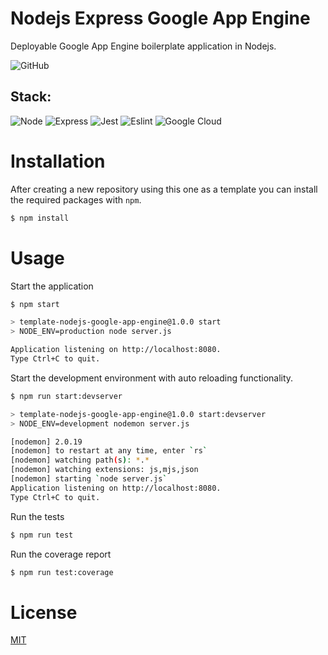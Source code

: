 # Nodejs Express Google App Engine
Deployable Google App Engine boilerplate application in Nodejs.

![GitHub](https://img.shields.io/github/license/s-dehaan/template-nodejs-google-app-engine?color=blue&style=for-the-badge)

## Stack:

![Node](https://img.shields.io/badge/Node.js-43853D?style=for-the-badge&logo=node.js&logoColor=white)
![Express](https://img.shields.io/badge/Express.js-404D59?style=for-the-badge)
![Jest](https://img.shields.io/badge/Jest-323330?style=for-the-badge&logo=Jest&logoColor=white)
![Eslint](https://img.shields.io/badge/eslint-3A33D1?style=for-the-badge&logo=eslint&logoColor=white)
![Google Cloud](https://img.shields.io/badge/Google_Cloud-4285F4?style=for-the-badge&logo=google-cloud&logoColor=white)

# Installation
After creating a new repository using this one as a template you can install the required packages with `npm`.

```bash
$ npm install
```

# Usage
Start the application
```bash
$ npm start

> template-nodejs-google-app-engine@1.0.0 start
> NODE_ENV=production node server.js

Application listening on http://localhost:8080.
Type Ctrl+C to quit.
```

Start the development environment with auto reloading functionality.
```bash
$ npm run start:devserver

> template-nodejs-google-app-engine@1.0.0 start:devserver
> NODE_ENV=development nodemon server.js

[nodemon] 2.0.19
[nodemon] to restart at any time, enter `rs`
[nodemon] watching path(s): *.*
[nodemon] watching extensions: js,mjs,json
[nodemon] starting `node server.js`
Application listening on http://localhost:8080.
Type Ctrl+C to quit.
```

Run the tests
```bash
$ npm run test
```

Run the coverage report
```bash
$ npm run test:coverage
```

# License
[MIT](#license)